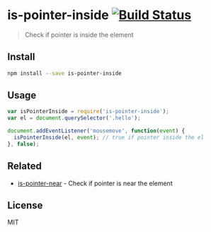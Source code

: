 # is-pointer-inside [![Build Status][travis-image]][travis-url]

> Check if pointer is inside the element

## Install

```sh
npm install --save is-pointer-inside
```

## Usage

```js
var isPointerInside = require('is-pointer-inside');
var el = document.querySelector('.hello');

document.addEventListener('mousemove', function(event) {
  isPointerInside(el, event); // true if pointer inside the el
}, false);
```

## Related

* [is-pointer-near][is-pointer-near] - Check if pointer is near the element

## License

MIT

[travis-url]: https://travis-ci.org/andrepolischuk/is-pointer-inside
[travis-image]: https://travis-ci.org/andrepolischuk/is-pointer-inside.svg?branch=master

[is-pointer-near]: https://github.com/andrepolischuk/is-pointer-near
